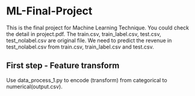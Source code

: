 # ML-Final-Project
This is the final project for Machine Learning Technique. You could check the detail in project.pdf. The train.csv, train_label.csv, test.csv, test_nolabel.csv are original file. We need to predict the revenue in test_nolabel.csv from train.csv, train_label.csv and test.csv.
## First step - Feature transform
Use data_process_1.py to encode (transform) from categorical to numerical(output.csv).
